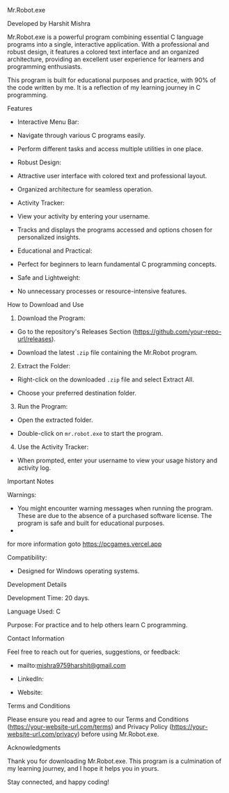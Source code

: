 Mr.Robot.exe

Developed by Harshit Mishra

Mr.Robot.exe is a powerful program combining essential C language programs into a single, interactive application. With a professional and robust design, it features a colored text interface and an organized architecture, providing an excellent user experience for learners and programming enthusiasts.

This program is built for educational purposes and practice, with 90% of the code written by me. It is a reflection of my learning journey in C programming.

Features

- Interactive Menu Bar:

- Navigate through various C programs easily.

- Perform different tasks and access multiple utilities in one place.

- Robust Design:

- Attractive user interface with colored text and professional layout.

- Organized architecture for seamless operation.

- Activity Tracker:

- View your activity by entering your username.

- Tracks and displays the programs accessed and options chosen for personalized insights.

- Educational and Practical:

- Perfect for beginners to learn fundamental C programming concepts.

- Safe and Lightweight:

- No unnecessary processes or resource-intensive features.

How to Download and Use

1. Download the Program:

- Go to the repository's Releases Section (https://github.com/your-repo-url/releases).

- Download the latest `.zip` file containing the Mr.Robot program.

2. Extract the Folder:

- Right-click on the downloaded `.zip` file and select Extract All.

- Choose your preferred destination folder.

3. Run the Program:

- Open the extracted folder.

- Double-click on `mr.robot.exe` to start the program.

4. Use the Activity Tracker:

- When prompted, enter your username to view your usage history and activity log.

Important Notes

Warnings:

- You might encounter warning messages when running the program. These are due to the absence of a purchased software license. The program is safe and built for educational purposes.
- 
for more information goto https://pcgames.vercel.app

Compatibility:

- Designed for Windows operating systems.

Development Details

Development Time: 20 days.

Language Used: C

Purpose: For practice and to help others learn C programming.

Contact Information

Feel free to reach out for queries, suggestions, or feedback:

- mailto:mishra9759harshit@gmail.com

- LinkedIn: 

- Website: 

Terms and Conditions

Please ensure you read and agree to our Terms and Conditions (https://your-website-url.com/terms) and Privacy Policy (https://your-website-url.com/privacy) before using Mr.Robot.exe.

Acknowledgments

Thank you for downloading Mr.Robot.exe. This program is a culmination of my learning journey, and I hope it helps you in yours.

Stay connected, and happy coding!


